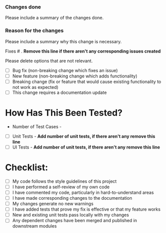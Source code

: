 ### Changes done

Please include a summary of the changes done.

### Reason for the changes

Please include a summary why this change is necessary.

Fixes # . **Remove this line if there aren't any corresponding issues created**

Please delete options that are not relevant.

- [ ] Bug fix (non-breaking change which fixes an issue)
- [ ] New feature (non-breaking change which adds functionality)
- [ ] Breaking change (fix or feature that would cause existing functionality to not work as expected)
- [ ] This change requires a documentation update

# How Has This Been Tested?
- Number of Test Cases - 
- [ ] Unit Tests - **Add number of unit tests, if there aren't any remove this line**
- [ ] UI Tests - **Add number of unit tests, if there aren't any remove this line**

# Checklist:

- [ ] My code follows the style guidelines of this project
- [ ] I have performed a self-review of my own code
- [ ] I have commented my code, particularly in hard-to-understand areas
- [ ] I have made corresponding changes to the documentation
- [ ] My changes generate no new warnings
- [ ] I have added tests that prove my fix is effective or that my feature works
- [ ] New and existing unit tests pass locally with my changes
- [ ] Any dependent changes have been merged and published in downstream modules